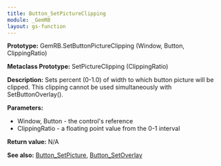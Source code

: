 ```yaml
---
title: Button_SetPictureClipping
module: _GemRB
layout: gs-function
---
```


**Prototype:** GemRB.SetButtonPictureClipping (Window, Button, ClippingRatio)

**Metaclass Prototype:** SetPictureClipping (ClippingRatio)

**Description:** Sets percent (0-1.0) of width to which button picture 
will be clipped. This clipping cannot be used simultaneously with 
SetButtonOverlay().

**Parameters:** 
  * Window, Button - the control's reference
  * ClippingRatio  - a floating point value from the 0-1 interval

**Return value:** N/A

**See also:** [Button_SetPicture](Button_SetPicture.md), [Button_SetOverlay](Button_SetOverlay.md)

